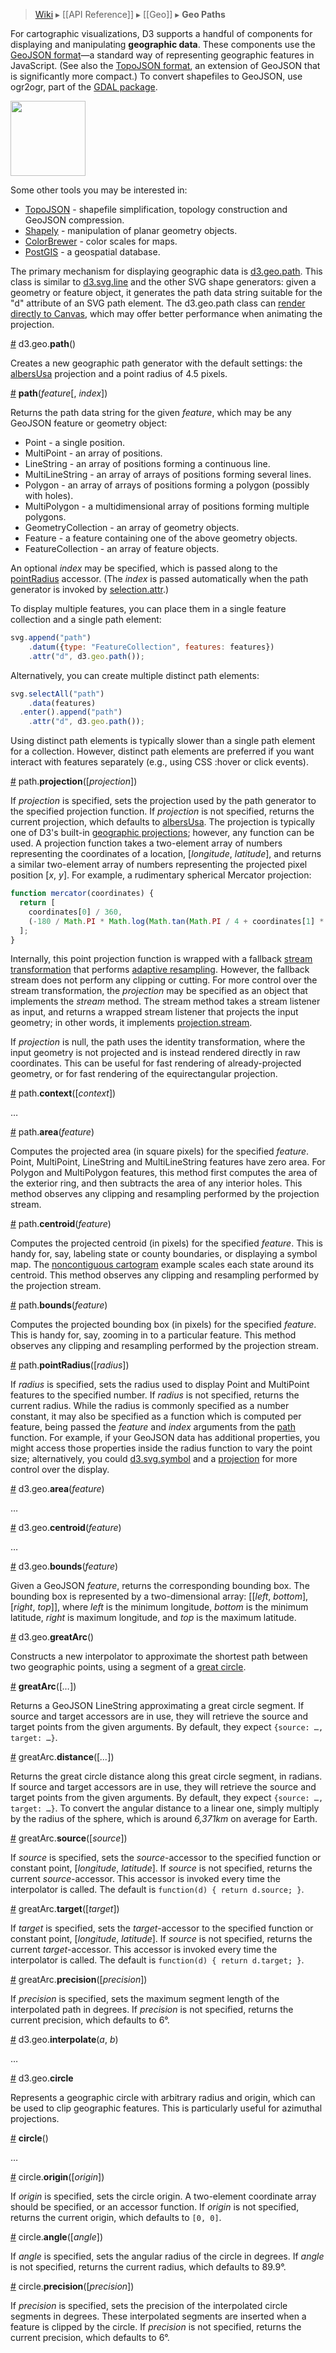 > [Wiki](Home) ▸ [[API Reference]] ▸ [[Geo]] ▸ **Geo Paths**

For cartographic visualizations, D3 supports a handful of components for displaying and manipulating **geographic data**. These components use the [GeoJSON format](http://geojson.org/geojson-spec.html)—a standard way of representing geographic features in JavaScript. (See also the [TopoJSON format](/mbostock/topojson), an extension of GeoJSON that is significantly more compact.) To convert shapefiles to GeoJSON, use ogr2ogr, part of the [GDAL package](http://www.gdal.org/).

<a href="http://bl.ocks.org/4060606"><img src="https://raw.github.com/gist/4060606/thumbnail.png" height="120"></a>

Some other tools you may be interested in:

* [TopoJSON](/mbostock/topojson) - shapefile simplification, topology construction and GeoJSON compression.
* [Shapely](http://trac.gispython.org/lab/wiki/Shapely) - manipulation of planar geometry objects.
* [ColorBrewer](http://colorbrewer2.org) - color scales for maps.
* [PostGIS](http://postgis.refractions.net/) - a geospatial database.

The primary mechanism for displaying geographic data is [d3.geo.path](#wiki-path). This class is similar to [d3.svg.line](SVG-Shapes#wiki-line) and the other SVG shape generators: given a geometry or feature object, it generates the path data string suitable for the "d" attribute of an SVG path element. The d3.geo.path class can [render directly to Canvas](http://bl.ocks.org/3783604), which may offer better performance when animating the projection.

<a name="d3_geo_path" href="#wiki-d3_geo_path">#</a> d3.geo.<b>path</b>()

Creates a new geographic path generator with the default settings: the [albersUsa](Geo-Projections#wiki-albersUsa) projection and a point radius of 4.5 pixels.

<a name="_path" href="#wiki-_path">#</a> <b>path</b>(<i>feature</i>[, <i>index</i>])

Returns the path data string for the given *feature*, which may be any GeoJSON feature or geometry object:

* Point - a single position.
* MultiPoint - an array of positions.
* LineString - an array of positions forming a continuous line.
* MultiLineString - an array of arrays of positions forming several lines.
* Polygon - an array of arrays of positions forming a polygon (possibly with holes).
* MultiPolygon - a multidimensional array of positions forming multiple polygons.
* GeometryCollection - an array of geometry objects.
* Feature - a feature containing one of the above geometry objects.
* FeatureCollection - an array of feature objects.

An optional *index* may be specified, which is passed along to the [pointRadius](Geo-Paths#wiki-pointRadius) accessor. (The *index* is passed automatically when the path generator is invoked by [selection.attr](Selections#wiki-attr).)

To display multiple features, you can place them in a single feature collection and a single path element:

```javascript
svg.append("path")
    .datum({type: "FeatureCollection", features: features})
    .attr("d", d3.geo.path());
```

Alternatively, you can create multiple distinct path elements:

```javascript
svg.selectAll("path")
    .data(features)
  .enter().append("path")
    .attr("d", d3.geo.path());
```

Using distinct path elements is typically slower than a single path element for a collection. However, distinct path elements are preferred if you want interact with features separately (e.g., using CSS :hover or click events).

<a name="projection" href="#wiki-projection">#</a> path.<b>projection</b>([<i>projection</i>])

If *projection* is specified, sets the projection used by the path generator to the specified projection function. If *projection* is not specified, returns the current projection, which defaults to [albersUsa](Geo-Projections#wiki-albersUsa). The projection is typically one of D3's built-in [geographic projections](Geo-Projections); however, any function can be used. A projection function takes a two-element array of numbers representing the coordinates of a location, [<i>longitude</i>, <i>latitude</i>], and returns a similar two-element array of numbers representing the projected pixel position [<i>x</i>, <i>y</i>]. For example, a rudimentary spherical Mercator projection:

```javascript
function mercator(coordinates) {
  return [
    coordinates[0] / 360,
    (-180 / Math.PI * Math.log(Math.tan(Math.PI / 4 + coordinates[1] * Math.PI / 360))) / 360
  ];
}
```

Internally, this point projection function is wrapped with a fallback [stream transformation](Geo-Streams) that performs [adaptive resampling](http://bl.ocks.org/3795544). However, the fallback stream does not perform any clipping or cutting. For more control over the stream transformation, the *projection* may be specified as an object that implements the *stream* method. The stream method takes a stream listener as input, and returns a wrapped stream listener that projects the input geometry; in other words, it implements [projection.stream](Geo-Projection#wiki-stream).

If *projection* is null, the path uses the identity transformation, where the input geometry is not projected and is instead rendered directly in raw coordinates. This can be useful for fast rendering of already-projected geometry, or for fast rendering of the equirectangular projection.

<a name="context" href="#wiki-context">#</a> path.<b>context</b>([<i>context</i>])

…

<a name="area" href="#wiki-area">#</a> path.<b>area</b>(<i>feature</i>)

Computes the projected area (in square pixels) for the specified *feature*. Point, MultiPoint, LineString and MultiLineString features have zero area. For Polygon and MultiPolygon features, this method first computes the area of the exterior ring, and then subtracts the area of any interior holes. This method observes any clipping and resampling performed by the projection stream.

<a name="centroid" href="#wiki-centroid">#</a> path.<b>centroid</b>(<i>feature</i>)

Computes the projected centroid (in pixels) for the specified *feature*. This is handy for, say, labeling state or county boundaries, or displaying a symbol map. The [noncontiguous cartogram](http://mbostock.github.com/d3/ex/cartogram.html) example scales each state around its centroid. This method observes any clipping and resampling performed by the projection stream.

<a name="bounds" href="#wiki-bounds">#</a> path.<b>bounds</b>(<i>feature</i>)

Computes the projected bounding box (in pixels) for the specified *feature*. This is handy for, say, zooming in to a particular feature. This method observes any clipping and resampling performed by the projection stream.

<a name="pointRadius" href="#wiki-pointRadius">#</a> path.<b>pointRadius</b>([<i>radius</i>])

If *radius* is specified, sets the radius used to display Point and MultiPoint features to the specified number. If *radius* is not specified, returns the current radius. While the radius is commonly specified as a number constant, it may also be specified as a function which is computed per feature, being passed the *feature* and *index* arguments from the [path](Geo-Paths#wiki-_path) function. For example, if your GeoJSON data has additional properties, you might access those properties inside the radius function to vary the point size; alternatively, you could [d3.svg.symbol](SVG-Shapes#wiki-symbol) and a [projection](Geo-Projections) for more control over the display.

<a name="d3_geo_area" href="#wiki-d3_geo_area">#</a> d3.geo.<b>area</b>(<i>feature</i>)

…

<a name="d3_geo_centroid" href="#wiki-d3_geo_centroid">#</a> d3.geo.<b>centroid</b>(<i>feature</i>)

…

<a name="d3_geo_bounds" href="#wiki-d3_geo_bounds">#</a> d3.geo.<b>bounds</b>(<i>feature</i>)

Given a GeoJSON *feature*, returns the corresponding bounding box. The bounding box is represented by a two-dimensional array: [​[*left*, *bottom*], [*right*, *top*]​], where *left* is the minimum longitude, *bottom* is the minimum latitude, *right* is maximum longitude, and *top* is the maximum latitude.

<a name="d3_geo_greatArc" href="#wiki-d3_geo_greatArc">#</a> d3.geo.<b>greatArc</b>()

Constructs a new interpolator to approximate the shortest path between two geographic points, using a segment of a <a href="http://en.wikipedia.org/wiki/Great_circle">great circle</a>.

<a name="_greatArc" href="#wiki-_greatArc">#</a> <b>greatArc</b>([<i>…</i>])

Returns a GeoJSON LineString approximating a great circle segment.  If source and target accessors are in use, they will retrieve the source and target points from the given arguments.  By default, they expect `{source: …, target: …}`.

<a name="greatArc_distance" href="#wiki-greatArc_distance">#</a> greatArc.<b>distance</b>([<i>…</i>])

Returns the great circle distance along this great circle segment, in radians.  If source and target accessors are in use, they will retrieve the source and target points from the given arguments.  By default, they expect `{source: …, target: …}`.  To convert the angular distance to a linear one, simply multiply by the radius of the sphere, which is around *6,371km* on average for Earth.

<a name="greatArc_source" href="#wiki-greatArc_source">#</a> greatArc.<b>source</b>([<i>source</i>])

If *source* is specified, sets the *source*-accessor to the specified function or constant point, [*longitude*, *latitude*]. If *source* is not specified, returns the current *source*-accessor.  This accessor is invoked every time the interpolator is called.  The default is `function(d) { return d.source; }`.

<a name="greatArc_target" href="#wiki-greatArc_target">#</a> greatArc.<b>target</b>([<i>target</i>])

If *target* is specified, sets the *target*-accessor to the specified function or constant point, [*longitude*, *latitude*]. If *source* is not specified, returns the current *target*-accessor.  This accessor is invoked every time the interpolator is called.  The default is `function(d) { return d.target; }`.

<a name="greatArc_precision" href="#wiki-greatArc_precision">#</a> greatArc.<b>precision</b>([<i>precision</i>])

If *precision* is specified, sets the maximum segment length of the interpolated path in degrees. If *precision* is not specified, returns the current precision, which defaults to 6°.

<a name="d3_geo_interpolate" href="#wiki-d3_geo_interpolate">#</a> d3.geo.<b>interpolate</b>(<i>a</i>, <i>b</i>)

…

<a name="d3_geo_circle" href="#wiki-d3_geo_circle">#</a> d3.geo.<b>circle</b>

Represents a geographic circle with arbitrary radius and origin, which can be used to clip geographic features.  This is particularly useful for azimuthal projections.

<a name="_circle" href="#wiki-_circle">#</a> <b>circle</b>()

…

<a name="circle_origin" href="#wiki-circle_origin">#</a> circle.<b>origin</b>([<i>origin</i>])

If *origin* is specified, sets the circle origin.  A two-element coordinate array should be specified, or an accessor function.  If *origin* is not specified, returns the current origin, which defaults to `[0, 0]`.

<a name="circle_angle" href="#wiki-circle_angle">#</a> circle.<b>angle</b>([<i>angle</i>])

If *angle* is specified, sets the angular radius of the circle in degrees.  If *angle* is not specified, returns the current radius, which defaults to 89.9°.

<a name="circle_precision" href="#wiki-circle_precision">#</a> circle.<b>precision</b>([<i>precision</i>])

If *precision* is specified, sets the precision of the interpolated circle segments in degrees.  These interpolated segments are inserted when a feature is clipped by the circle. If *precision* is not specified, returns the current precision, which defaults to 6°.
